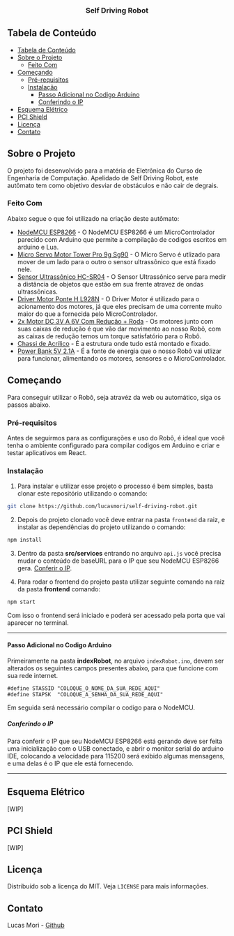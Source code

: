<!--
*** Obrigado por estar vendo meu README. Se você tiver alguma sugestão
*** que possa melhorá-lo ainda mais dê um fork no repositório e crie uma Pull
*** Request ou abra uma Issue com a tag "sugestão".
*** Obrigado novamente! Agora vamos rodar esse projeto incrível :D
-->

<!-- TITLE -->

<p align="center">
  <h3 align="center">Self Driving Robot</h3>
</p>

<!-- TABLE OF CONTENTS -->

## Tabela de Conteúdo

- [Tabela de Conteúdo](#tabela-de-conteúdo)
- [Sobre o Projeto](#sobre-o-projeto)
  - [Feito Com](#feito-com)
- [Começando](#começando)
  - [Pré-requisitos](#pré-requisitos)
  - [Instalação](#instalação)
    - [Passo Adicional no Codigo Arduino](#passo-adicional-no-codigo-arduino)
    - [Conferindo o IP](#conferindo-o-ip)
- [Esquema Elétrico](#esquema-elétrico)
- [PCI Shield](#pci-shield)
- [Licença](#licença)
- [Contato](#contato)

<!-- ABOUT THE PROJECT -->

## Sobre o Projeto

O projeto foi desenvolvido para a matéria de Eletrônica do Curso de Engenharia de Computação. Apelidado de Self Driving Robot, este autômato tem como objetivo desviar de obstáculos e não cair de degrais.

### Feito Com

Abaixo segue o que foi utilizado na criação deste autômato:

- [NodeMCU ESP8266](https://www.amazon.com.br/Placa-Node-Esp8266-Wifi-Cp2102/dp/B00XJG7GEK/ref=sr_1_2?__mk_pt_BR=%C3%85M%C3%85%C5%BD%C3%95%C3%91&crid=2Z7Z3GNB0T0W5&keywords=nodemcu+esp8266&qid=1570998646&sprefix=nodemcu%2Caps%2C339&sr=8-2) - O NodeMCU ESP8266 é um MicroControlador parecido com Arduino que permite a compilação de codigos escritos em arduino e Lua.
- [Micro Servo Motor Tower Pro 9g Sg90](https://www.amazon.com.br/Micro-Servo-Motor-Acess%C3%B3rios-Arduino/dp/B07GHYCH38/ref=sr_1_1?__mk_pt_BR=%C3%85M%C3%85%C5%BD%C3%95%C3%91&crid=GRVZKVR70CDC&keywords=servo+motor+9g&qid=1570998681&sprefix=servo+motor%2Caps%2C385&sr=8-1) - O Micro Servo é utlizado para mover de um lado para o outro o sensor ultrassônico que está fixado nele.
- [Sensor Ultrassônico HC-SR04](https://www.amazon.com.br/Sensor-Ultrassom-Hc-sr04-Arduino-Ultrass%C3%B4nico/dp/B07GHZYG7Q/ref=sr_1_1?__mk_pt_BR=%C3%85M%C3%85%C5%BD%C3%95%C3%91&keywords=hc-sr04&qid=1570998816&sr=8-1) - O Sensor Ultrassônico serve para medir a distância de objetos que estão em sua frente atravez de ondas ultrassônicas.
- [Driver Motor Ponte H L928N](https://www.amazon.com.br/Driver-Motor-Ponte-H-L298n/dp/B01KF4QF4K/ref=sr_1_fkmr2_1?__mk_pt_BR=%C3%85M%C3%85%C5%BD%C3%95%C3%91&keywords=ponte+h+arduino&qid=1570998906&sr=8-1-fkmr2) - O Driver Motor é utilizado para o acionamento dos motores, já que eles precisam de uma corrente muito maior do que a fornecida pelo MicroControlador.
- [2x Motor DC 3V A 6V Com Redução + Roda](https://www.amazon.com.br/Motor-Redu%C3%A7%C3%A3o-Rob%C3%B3tica-Arduino-Carro/dp/B07GHYMBHJ/ref=sr_1_fkmr1_1?__mk_pt_BR=%C3%85M%C3%85%C5%BD%C3%95%C3%91&keywords=roda+boba+arduino&qid=1570999078&sr=8-1-fkmr1) - Os motores junto com suas caixas de redução é que vão dar movimento ao nosso Robô, com as caixas de redução temos um torque satisfatório para o Robô.
- [Chassi de Acrílico]() - É a estrutura onde tudo está montado e fixado.
- [Power Bank 5V 2.1A]() - É a fonte de energia que o nosso Robô vai utlizar para funcionar, alimentando os motores, sensores e o MicroControlador.

<!-- GETTING STARTED -->

## Começando

Para conseguir utilizar o Robô, seja atravéz da web ou automático, siga os passos abaixo.

### Pré-requisitos

Antes de seguirmos para as configurações e uso do Robô, é ideal que você tenha o ambiente configurado para compilar codigos em Arduino e criar e testar aplicativos em React.

### Instalação

1. Para instalar e utilizar esse projeto o processo é bem simples, basta clonar este repositório utilizando o comando:

```sh
git clone https://github.com/lucasmori/self-driving-robot.git
```

2. Depois do projeto clonado você deve entrar na pasta `frontend` da raiz, e instalar as dependências do projeto utilizando o comando:

```sh
npm install
```

3. Dentro da pasta **src/services** entrando no arquivo `api.js` você precisa mudar o conteúdo de baseURL para o IP que seu NodeMCU ESP8266 gera.
   [Conferir o IP](#conferindo-o-ip).

4. Para rodar o frontend do projeto pasta utilizar seguinte comando na raiz da pasta **frontend** comando:

```sh
npm start
```

Com isso o frontend será iniciado e poderá ser acessado pela porta que vai aparecer no terminal.

---

#### Passo Adicional no Codigo Arduino

Primeiramente na pasta **indexRobot**, no arquivo `indexRobot.ino`, devem ser alterados os seguintes campos presentes abaixo, para que funcione com sua rede internet.

```
#define STASSID "COLOQUE_O_NOME_DA_SUA_REDE_AQUI"
#define STAPSK  "COLOQUE_A_SENHA_DA_SUA_REDE_AQUI"
```

Em seguida será necessário compilar o codigo para o NodeMCU.

##### Conferindo o IP

Para conferir o IP que seu NodeMCU ESP8266 está gerando deve ser feita uma inicialização com o USB conectado, e abrir o monitor serial do arduino IDE, colocando a velocidade para 115200 será exibido algumas mensagens, e uma delas é o IP que ele está fornecendo.

---

<!-- ELETRIC SCHEMA -->

## Esquema Elétrico

[WIP]

<!-- PCI SHIELD -->

## PCI Shield

[WIP]

<!-- LICENSE -->

## Licença

Distribuído sob a licença do MIT. Veja `LICENSE` para mais informações.

<!-- CONTACT -->

## Contato

Lucas Mori - [Github](http://github.com/lucasmori)
